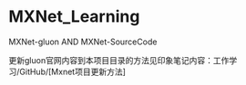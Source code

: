 # MXNet_Learning
MXNet-gluon AND MXNet-SourceCode

更新gluon官网内容到本项目目录的方法见印象笔记内容：工作学习/GitHub/[Mxnet项目更新方法]






